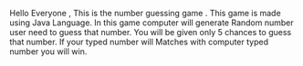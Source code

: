 Hello Everyone , This is the number guessing game . 
This game is made using Java Language.
In this game computer will  generate Random number user need to guess that number.
You will be given only 5 chances to guess that number.
If your typed number will Matches with computer  typed number you will win.


